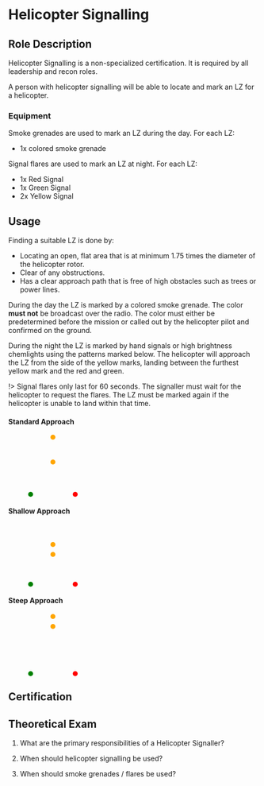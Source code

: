# Helicopter Signalling

## Role Description

Helicopter Signalling is a non-specialized certification. It is required by all leadership and recon roles.

A person with helicopter signalling will be able to locate and mark an LZ for a helicopter.

### Equipment

Smoke grenades are used to mark an LZ during the day.
For each LZ:

- 1x colored smoke grenade

Signal flares are used to mark an LZ at night.
For each LZ:

- 1x Red Signal
- 1x Green Signal
- 2x Yellow Signal

## Usage

Finding a suitable LZ is done by:

- Locating an open, flat area that is at minimum 1.75 times the diameter of the helicopter rotor.
- Clear of any obstructions.
- Has a clear approach path that is free of high obstacles such as trees or power lines.

During the day the LZ is marked by a colored smoke grenade. The color **must not** be broadcast over the radio.
The color must either be predetermined before the mission or called out by the helicopter pilot and confirmed on the ground.

During the night the LZ is marked by hand signals or high brightness chemlights using the patterns marked below. The helicopter will approach the LZ from the side of the yellow marks, landing between the furthest yellow mark and the red and green.

!> Signal flares only last for 60 seconds. The signaller must wait for the helicopter to request the flares. The LZ must be marked again if the helicopter is unable to land within that time.

#### Standard Approach

<svg style="margin-left: 40px" width="100" height="125" style="border:1px solid black">
  <circle cx="5" cy="120" r="5" fill="green" />
  <circle cx="95" cy="120" r="5" fill="red" />
  <circle cx="50" cy="5" r="5" fill="orange" />
  <circle cx="50" cy="55" r="5" fill="orange" />
</svg>

#### Shallow Approach

<svg style="margin-left: 40px" width="100" height="125">
  <circle cx="5" cy="120" r="5" fill="green" />
  <circle cx="95" cy="120" r="5" fill="red" />
  <circle cx="50" cy="40" r="5" fill="orange" />
  <circle cx="50" cy="60" r="5" fill="orange" />
</svg>

#### Steep Approach

<svg style="margin-left: 40px" width="100" height="125">
  <circle cx="5" cy="120" r="5" fill="green" />
  <circle cx="95" cy="120" r="5" fill="red" />
  <circle cx="50" cy="5" r="5" fill="orange" />
  <circle cx="50" cy="25" r="5" fill="orange" />
</svg>

## Certification

## Theoretical Exam

1. What are the primary responsibilities of a Helicopter Signaller?

2. When should helicopter signalling be used?

3. When should smoke grenades / flares be used?

